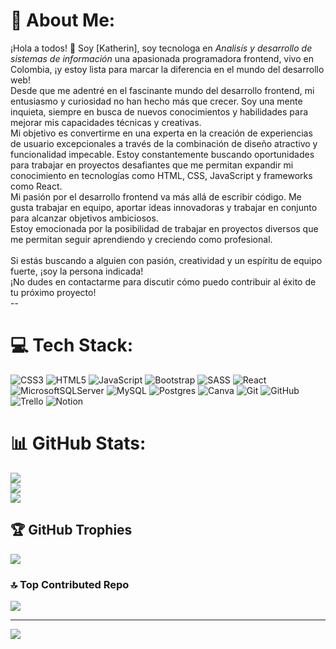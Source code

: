 # 💫 About Me:
¡Hola a todos! 👋 Soy [Katherin],  soy tecnologa en *Analisís y desarrollo de sistemas de información*  una apasionada programadora frontend, vivo en Colombia, ¡y estoy lista para marcar la diferencia en el mundo del desarrollo web!<br>Desde que me adentré en el fascinante mundo del desarrollo frontend, mi entusiasmo y curiosidad no han hecho más que crecer. Soy una mente inquieta, siempre en busca de nuevos conocimientos y habilidades para mejorar mis capacidades técnicas y creativas.<br>Mi objetivo es convertirme en una experta en la creación de experiencias de usuario excepcionales a través de la combinación de diseño atractivo y funcionalidad impecable. Estoy constantemente buscando oportunidades para trabajar en proyectos desafiantes que me permitan expandir mi conocimiento en tecnologías como HTML, CSS, JavaScript y frameworks como React.<br>Mi pasión por el desarrollo frontend va más allá de escribir código. Me gusta trabajar en equipo, aportar ideas innovadoras y trabajar en conjunto para alcanzar objetivos ambiciosos.<br>Estoy emocionada por la posibilidad de trabajar en proyectos diversos que me permitan seguir aprendiendo y creciendo como profesional. <br><br>Si estás buscando a alguien con pasión, creatividad y un espíritu de equipo fuerte, ¡soy la persona indicada!<br>¡No dudes en contactarme para discutir cómo puedo contribuir al éxito de tu próximo proyecto!<br>--


# 💻 Tech Stack:
![CSS3](https://img.shields.io/badge/css3-%231572B6.svg?style=for-the-badge&logo=css3&logoColor=white) ![HTML5](https://img.shields.io/badge/html5-%23E34F26.svg?style=for-the-badge&logo=html5&logoColor=white) ![JavaScript](https://img.shields.io/badge/javascript-%23323330.svg?style=for-the-badge&logo=javascript&logoColor=%23F7DF1E) ![Bootstrap](https://img.shields.io/badge/bootstrap-%238511FA.svg?style=for-the-badge&logo=bootstrap&logoColor=white) ![SASS](https://img.shields.io/badge/SASS-hotpink.svg?style=for-the-badge&logo=SASS&logoColor=white) ![React](https://img.shields.io/badge/react-%2320232a.svg?style=for-the-badge&logo=react&logoColor=%2361DAFB) ![MicrosoftSQLServer](https://img.shields.io/badge/Microsoft%20SQL%20Server-CC2927?style=for-the-badge&logo=microsoft%20sql%20server&logoColor=white) ![MySQL](https://img.shields.io/badge/mysql-4479A1.svg?style=for-the-badge&logo=mysql&logoColor=white) ![Postgres](https://img.shields.io/badge/postgres-%23316192.svg?style=for-the-badge&logo=postgresql&logoColor=white) ![Canva](https://img.shields.io/badge/Canva-%2300C4CC.svg?style=for-the-badge&logo=Canva&logoColor=white) ![Git](https://img.shields.io/badge/git-%23F05033.svg?style=for-the-badge&logo=git&logoColor=white) ![GitHub](https://img.shields.io/badge/github-%23121011.svg?style=for-the-badge&logo=github&logoColor=white) ![Trello](https://img.shields.io/badge/Trello-%23026AA7.svg?style=for-the-badge&logo=Trello&logoColor=white) ![Notion](https://img.shields.io/badge/Notion-%23000000.svg?style=for-the-badge&logo=notion&logoColor=white)
# 📊 GitHub Stats:
![](https://github-readme-stats.vercel.app/api?username=ktlamas29&theme=dracula&hide_border=false&include_all_commits=false&count_private=false)<br/>
![](https://github-readme-streak-stats.herokuapp.com/?user=ktlamas29&theme=dracula&hide_border=false)<br/>
![](https://github-readme-stats.vercel.app/api/top-langs/?username=ktlamas29&theme=dracula&hide_border=false&include_all_commits=false&count_private=false&layout=compact)

## 🏆 GitHub Trophies
![](https://github-profile-trophy.vercel.app/?username=ktlamas29&theme=radical&no-frame=false&no-bg=true&margin-w=4)

### 🔝 Top Contributed Repo
![](https://github-contributor-stats.vercel.app/api?username=ktlamas29&limit=5&theme=dark&combine_all_yearly_contributions=true)

---
[![](https://visitcount.itsvg.in/api?id=ktlamas29&icon=8&color=0)](https://visitcount.itsvg.in)

<!-- Proudly created with GPRM ( https://gprm.itsvg.in ) -->
